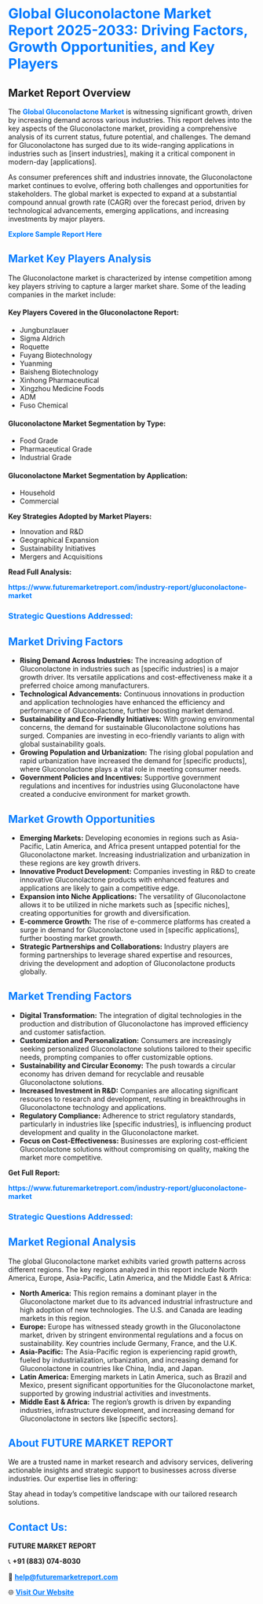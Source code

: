 <h1 style="color: #007BFF;">Global Gluconolactone Market Report 2025-2033: Driving Factors, Growth Opportunities, and Key Players</h1>

<section id="overview">
<h2>Market Report Overview</h2>
<p>The <a href="https://www.futuremarketreport.com/industry-report/gluconolactone-market" style="color: #007BFF; text-decoration: none;"><strong>Global Gluconolactone Market</strong></a> is witnessing significant growth, driven by increasing demand across various industries. This report delves into the key aspects of the Gluconolactone market, providing a comprehensive analysis of its current status, future potential, and challenges. The demand for Gluconolactone has surged due to its wide-ranging applications in industries such as [insert industries], making it a critical component in modern-day [applications].</p>
<p>As consumer preferences shift and industries innovate, the Gluconolactone market continues to evolve, offering both challenges and opportunities for stakeholders. The global market is expected to expand at a substantial compound annual growth rate (CAGR) over the forecast period, driven by technological advancements, emerging applications, and increasing investments by major players.</p>
</section>

<section id="overview">
<p><a href="https://www.futuremarketreport.com/request-sample/reportId=61748" style="color: #007BFF; text-decoration: none;"><strong>Explore Sample Report Here</strong></a></p>
</section>

<section id="key-players">
<h2 style="color: #007BFF;">Market Key Players Analysis</h2>
<p>The Gluconolactone market is characterized by intense competition among key players striving to capture a larger market share. Some of the leading companies in the market include:</p>
<h4>Key Players Covered in the Gluconolactone Report:</h4>
<ul><li>Jungbunzlauer</li><li>Sigma Aldrich</li><li>Roquette</li><li>Fuyang Biotechnology</li><li>Yuanming</li><li>Baisheng Biotechnology</li><li>Xinhong Pharmaceutical</li><li>Xingzhou Medicine Foods</li><li>ADM</li><li>Fuso Chemical</li></ul>
<h4>Gluconolactone Market Segmentation by Type:</h4>
<ul><li>Food Grade</li><li>Pharmaceutical Grade</li><li>Industrial Grade</li></ul>

<h4>Gluconolactone Market Segmentation by Application:</h4>
<ul><li>Household</li><li>Commercial</li></ul>
<p><strong>Key Strategies Adopted by Market Players:</strong></p>
<ul>
<li>Innovation and R&D</li>
<li>Geographical Expansion</li>
<li>Sustainability Initiatives</li>
<li>Mergers and Acquisitions</li>
</ul>
</section>

<section>
<p><strong>Read Full Analysis: </strong></p><a href="https://www.futuremarketreport.com/industry-report/gluconolactone-market" style="color: #007BFF; text-decoration: none;"><strong>https://www.futuremarketreport.com/industry-report/gluconolactone-market</strong></a>
<h3 style="color: #007BFF;">Strategic Questions Addressed:</h3>
</section>

<section id="driving-factors">
<h2 style="color: #007BFF;">Market Driving Factors</h2>
<ul>
<li><strong>Rising Demand Across Industries:</strong> The increasing adoption of Gluconolactone in industries such as [specific industries] is a major growth driver. Its versatile applications and cost-effectiveness make it a preferred choice among manufacturers.</li>
<li><strong>Technological Advancements:</strong> Continuous innovations in production and application technologies have enhanced the efficiency and performance of Gluconolactone, further boosting market demand.</li>
<li><strong>Sustainability and Eco-Friendly Initiatives:</strong> With growing environmental concerns, the demand for sustainable Gluconolactone solutions has surged. Companies are investing in eco-friendly variants to align with global sustainability goals.</li>
<li><strong>Growing Population and Urbanization:</strong> The rising global population and rapid urbanization have increased the demand for [specific products], where Gluconolactone plays a vital role in meeting consumer needs.</li>
<li><strong>Government Policies and Incentives:</strong> Supportive government regulations and incentives for industries using Gluconolactone have created a conducive environment for market growth.</li>
</ul>
</section>

<section id="growth-opportunities">
<h2 style="color: #007BFF;">Market Growth Opportunities</h2>
<ul>
<li><strong>Emerging Markets:</strong> Developing economies in regions such as Asia-Pacific, Latin America, and Africa present untapped potential for the Gluconolactone market. Increasing industrialization and urbanization in these regions are key growth drivers.</li>
<li><strong>Innovative Product Development:</strong> Companies investing in R&D to create innovative Gluconolactone products with enhanced features and applications are likely to gain a competitive edge.</li>
<li><strong>Expansion into Niche Applications:</strong> The versatility of Gluconolactone allows it to be utilized in niche markets such as [specific niches], creating opportunities for growth and diversification.</li>
<li><strong>E-commerce Growth:</strong> The rise of e-commerce platforms has created a surge in demand for Gluconolactone used in [specific applications], further boosting market growth.</li>
<li><strong>Strategic Partnerships and Collaborations:</strong> Industry players are forming partnerships to leverage shared expertise and resources, driving the development and adoption of Gluconolactone products globally.</li>
</ul>
</section>

<section id="trending-factors">
<h2 style="color: #007BFF;">Market Trending Factors</h2>
<ul>
<li><strong>Digital Transformation:</strong> The integration of digital technologies in the production and distribution of Gluconolactone has improved efficiency and customer satisfaction.</li>
<li><strong>Customization and Personalization:</strong> Consumers are increasingly seeking personalized Gluconolactone solutions tailored to their specific needs, prompting companies to offer customizable options.</li>
<li><strong>Sustainability and Circular Economy:</strong> The push towards a circular economy has driven demand for recyclable and reusable Gluconolactone solutions.</li>
<li><strong>Increased Investment in R&D:</strong> Companies are allocating significant resources to research and development, resulting in breakthroughs in Gluconolactone technology and applications.</li>
<li><strong>Regulatory Compliance:</strong> Adherence to strict regulatory standards, particularly in industries like [specific industries], is influencing product development and quality in the Gluconolactone market.</li>
<li><strong>Focus on Cost-Effectiveness:</strong> Businesses are exploring cost-efficient Gluconolactone solutions without compromising on quality, making the market more competitive.</li>
</ul>
</section>

<section>
<p><strong>Get Full Report: </strong></p><a href="https://www.futuremarketreport.com/industry-report/gluconolactone-market" style="color: #007BFF; text-decoration: none;"><strong>https://www.futuremarketreport.com/industry-report/gluconolactone-market</strong></a>
<h3 style="color: #007BFF;">Strategic Questions Addressed:</h3>
</section>


<section id="regional-analysis">
<h2 style="color: #007BFF;">Market Regional Analysis</h2>
<p>The global Gluconolactone market exhibits varied growth patterns across different regions. The key regions analyzed in this report include North America, Europe, Asia-Pacific, Latin America, and the Middle East & Africa:</p>
<ul>
<li><strong>North America:</strong> This region remains a dominant player in the Gluconolactone market due to its advanced industrial infrastructure and high adoption of new technologies. The U.S. and Canada are leading markets in this region.</li>
<li><strong>Europe:</strong> Europe has witnessed steady growth in the Gluconolactone market, driven by stringent environmental regulations and a focus on sustainability. Key countries include Germany, France, and the U.K.</li>
<li><strong>Asia-Pacific:</strong> The Asia-Pacific region is experiencing rapid growth, fueled by industrialization, urbanization, and increasing demand for Gluconolactone in countries like China, India, and Japan.</li>
<li><strong>Latin America:</strong> Emerging markets in Latin America, such as Brazil and Mexico, present significant opportunities for the Gluconolactone market, supported by growing industrial activities and investments.</li>
<li><strong>Middle East & Africa:</strong> The region’s growth is driven by expanding industries, infrastructure development, and increasing demand for Gluconolactone in sectors like [specific sectors].</li>
</ul>
</section>

<footer>
<h2 style="color: #007BFF;">About FUTURE MARKET REPORT</h2>
<p>We are a trusted name in market research and advisory services, delivering actionable insights and strategic support to businesses across diverse industries. Our expertise lies in offering:</p>

<p>Stay ahead in today’s competitive landscape with our tailored research solutions.</p>

<h2 style="color: #007BFF;">Contact Us:</h2>
<p><strong>FUTURE MARKET REPORT</strong></p>
<p>📞 <strong>+91 (883) 074-8030</strong></p>
<p>📧 <strong><a href="mailto:help@futuremarketreport.com" style="color: #007BFF;">help@futuremarketreport.com</a></strong></p>
<p>🌐 <strong><a href="https://www.futuremarketreport.com/" style="color: #007BFF;">Visit Our Website</a></strong></p>
</footer>